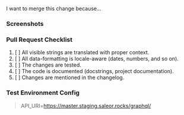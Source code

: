 I want to merge this change because...

<!-- Please mention all relevant issue numbers. -->

### Screenshots

<!-- If your changes affect the UI, providing "before" and "after" screenshots will
greatly reduce the amount of work needed to review your work. -->

### Pull Request Checklist

<!-- Please keep this section. It will make maintainer's life easier. -->

1. [ ] All visible strings are translated with proper context.
1. [ ] All data-formatting is locale-aware (dates, numbers, and so on).
1. [ ] The changes are tested.
1. [ ] The code is documented (docstrings, project documentation).
1. [ ] Changes are mentioned in the changelog.

### Test Environment Config

> API_URI=https://master.staging.saleor.rocks/graphql/
